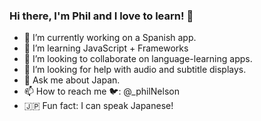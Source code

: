 ### Hi there, I'm Phil and I love to learn! 👋

- 🔭 I’m currently working on a Spanish app.
- 🌱 I’m learning JavaScript + Frameworks
- 🙏 I’m looking to collaborate on language-learning apps.
- 🤔 I’m looking for help with audio and subtitle displays.
- 💬 Ask me about Japan.
- 📫 How to reach me 🐦: @_philNelson
- 🇯🇵 Fun fact: I can speak Japanese!

